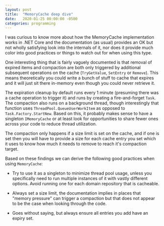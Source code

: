 ```yaml
---
layout: post
title:  "MemoryCache deep dive"
date:   2020-01-25 00:00:00 -0500
categories: programming
---
```


I was curious to know more about how the MemoryCache implementation works in .NET Core and the documentation (as usual) provides an OK but not wholly satisfying look into the internals of it, nor does it provide much color into good practices or things to watch out for when using this type.

One interesting thing that is fairly vaguely documented is that removal of expired items and compaction are both only triggered by additional subsequent operations on the cache (`TryGetValue`, `SetEntry` or `Remove`). This means theoretically you could write a bunch of stuff to cache that expires and it will just sit there in-memory even though you could never retrieve it.

The expiration cleanup by default runs every 1 minute (presuming there was a cache operation to trigger it) and runs by creating a fire-and-forget `Task`. The compaction also runs on a background thread, though interestingly that function uses `ThreadPool.QueueUserWorkItem` as opposed to `Task.Factory.StartNew`. Based on this, it probably makes sense to have a singleton `IMemoryCache` or at least look for opportunities to share fewer ones across your code to reduce  thread utilization.

The compaction only happens if a size limit is set on the cache, and if one is set then you will have to provide a size for each cache entry you set which it uses to know how much it needs to remove to reach it's compaction target.

Based on these findings we can derive the following good practices when using `MemoryCache`:

- Try to use it as a singleton to minimize thread pool usage, unless you specifically need to run multiple instances of it with vastly different options. Avoid running one for each domain repository that is cacheable.

- Always set a size limit, the documentation implies in places that "memory pressure" can trigger a compaction but that does not appear to be the case when looking through the code.

- Goes without saying, but always ensure all entries you add have an expiry set.
